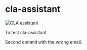 # cla-assistant

<a href="https://cla-assistant.io/safeamiiir/cla-assistant"><img src="https://cla-assistant.io/readme/badge/safeamiiir/cla-assistant" alt="CLA assistant" /></a>


To test cla-assistant 

Second commit with the wrong email.